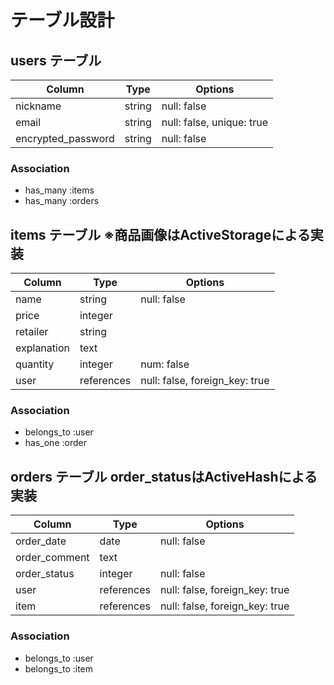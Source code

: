 # テーブル設計

## users テーブル
| Column               | Type   | Options                   |
| -------------------- | ------ | ------------------------- |
| nickname             | string | null: false               |
| email                | string | null: false, unique: true |
| encrypted_password   | string | null: false               |

### Association
 - has_many :items
 - has_many :orders

## items テーブル ※商品画像はActiveStorageによる実装
| Column               | Type       | Options                        |
| -------------------- | ---------- | ------------------------------ |
| name                 | string     | null: false                    |
| price                | integer    |                                |
| retailer             | string     |                                |
| explanation          | text       |                                |
| quantity             | integer    | num: false                     |
| user                 | references | null: false, foreign_key: true |

### Association
 - belongs_to :user
 - has_one :order

## orders テーブル order_statusはActiveHashによる実装
| Column               | Type       | Options                        |
| -------------------- | ---------- | ------------------------------ |
| order_date           | date       | null: false                    |
| order_comment        | text       |                                |
| order_status         | integer    | null: false                    |
| user                 | references | null: false, foreign_key: true |
| item                 | references | null: false, foreign_key: true |

### Association
 - belongs_to :user
 - belongs_to :item
